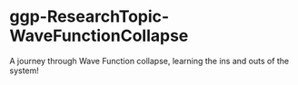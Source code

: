 # ggp-ResearchTopic-WaveFunctionCollapse
 A journey through Wave Function collapse, learning the ins and outs of the system!
